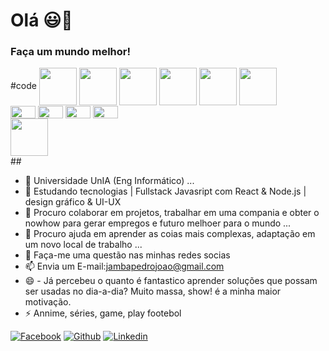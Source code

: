 # Olá 😃👋
### Faça um mundo melhor! 

<div style="display">
  #code
            <img align="center" width="60px" height="60px" src="https://cdn.jsdelivr.net/gh/devicons/devicon/icons/html5/html5-original-wordmark.svg" />
            <img align="center" width="60px" height="60px" src="https://cdn.jsdelivr.net/gh/devicons/devicon/icons/css3/css3-original-wordmark.svg" />
            <img align="center" width="60px" height="60px" src="https://cdn.jsdelivr.net/gh/devicons/devicon/icons/javascript/javascript-original.svg" />
            <img align="center" width="60px" height="60px" src="https://cdn.jsdelivr.net/gh/devicons/devicon/icons/bootstrap/bootstrap-original.svg" />  
            <img align="center" width="60px" height="60px" src="https://cdn.jsdelivr.net/gh/devicons/devicon/icons/sass/sass-original.svg" />        
            <img align="center" width="60px" height="60px" src="https://cdn.jsdelivr.net/gh/devicons/devicon/icons/nodejs/nodejs-original-wordmark.svg" />
      <div><img align="center" width="40px" height="20px" src="https://cdn.jsdelivr.net/gh/devicons/devicon/icons/npm/npm-original-wordmark.svg" />         
            <img align="center" width="40px" height="20px" src="https://cdn.jsdelivr.net/gh/devicons/devicon/icons/yarn/yarn-original-wordmark.svg" />  
            <img align="center" width="40px" height="20px" src="https://cdn.jsdelivr.net/gh/devicons/devicon/icons/webpack/webpack-original.svg" />          
            <img align="center" width="40px" height="20px" src="https://cdn.jsdelivr.net/gh/devicons/devicon/icons/babel/babel-original.svg" />
  </div>    <imgalign="center" width="60px" height="60px" src="https://cdn.jsdelivr.net/gh/devicons/devicon/icons/react/react-original.svg" />
            <img align="center" width="60px" height="60px" src="https://cdn.jsdelivr.net/gh/devicons/devicon/icons/wordpress/wordpress-original.svg" />
 </div>
  ##

- 🔭 Universidade UnIA (Eng Informático) ...
- 🌱 Estudando tecnologias | Fullstack Javasript com React & Node.js | design gráfico & UI-UX
- 👯 Procuro colaborar em projetos, trabalhar em uma compania e obter o nowhow para gerar empregos e futuro melhoer para o mundo ...
- 🤔 Procuro ajuda em aprender as coias mais complexas, adaptação em um novo local de trabalho ...
- 💬 Faça-me uma questão nas minhas redes socias 
- 📫 Envia um E-mail:jambapedrojoao@gmail.com 
- 😄 - Já percebeu o quanto é fantastico aprender soluções que possam ser usadas no dia-a-dia? Muito massa, show! é a minha maior motivação.
- ⚡ Annime, séries, game, play footebol

[![Facebook](https://img.shields.io/badge/Facebook-1877F2?style=for-the-badge&logo=facebook&logoColor=white)](https://www.facebook.com/jambapedrojoao.joao)
[![Github](https://img.shields.io/badge/GitHub-100000?style=for-the-badge&logo=github&logoColor=white)](https://github.com/JambaGoDevCode)
[![Linkedin](https://img.shields.io/badge/LinkedIn-0077B5?style=for-the-badge&logo=linkedin&logoColor=white)](https://www.linkedin.com/in/joão-jamba-946735190/)

 
<!--
**JambaGoDevCode/JambaGoDevCode** is a ✨ _special_ ✨ repository because its `README.md` (this file) appears on your GitHub profile.

Here are some ideas to get you started:


-->
